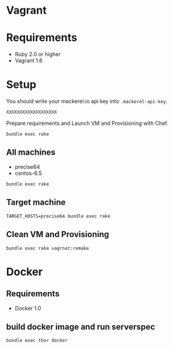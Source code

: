 Vagrant
=======

# Requirements

- Ruby 2.0 or higher
- Vagrant 1.6

# Setup

You should write your mackerel.io api key into `.mackerel-api-key`.

```
XXXXXXXXXXXXXXXXXXX
```

Prepare requirements and Launch VM and Provisioning with Chef.

```shell
bundle exec rake
```

## All machines

- precise64
- centos-6.5

```shell
bundle exec rake
```

## Target machine

```shell
TARGET_HOSTS=precise64 bundle exec rake
```

## Clean VM and Provisioning

```shell
bundle exec rake vagrnat:remake
```

Docker
======

## Requirements

- Docker 1.0

## build docker image and run serverspec

```shell
bundle exec thor docker
```
